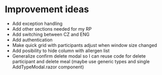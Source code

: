 # Improvement ideas

- Add exception handling
- Add other sections needed for my RP
- Add switching between CZ and ENG
- Add authentication
- Make quick grid with participants adjust when window size changed
- Add posibility to hide column with allergen list
- Generalize confirm delete modal so I can reuse code for delete participant and delete meal (maybe use generic types and single AddTypeModal.razor component)